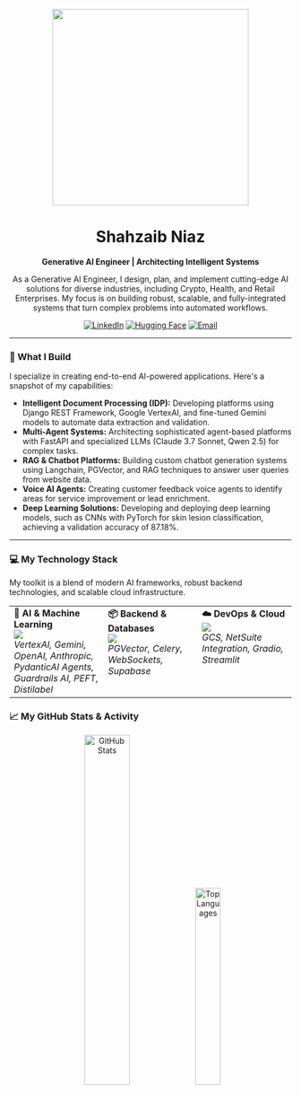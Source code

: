 <p align="center">
  <a href="https://github.com/[YOUR_GITHUB_USERNAME]">
    <img src="https://media.giphy.com/media/v1.Y2lkPTc5MGI3NjExbnI0YXQ2d3J1eTlnbWt1MWYwaWtyc2I2OHlkMWNiM3hxY2EyeDU5aiZlcD12MV9naWZzX3NlYXJjaCZjdD1n/Ws6T5PN7wHv3cY8xy8/giphy.gif" width="350">
  </a>
</p>

<h1 align="center">Shahzaib Niaz</h1>

<p align="center">
  <strong>Generative AI Engineer | Architecting Intelligent Systems</strong>
</p>

<p align="center">
  As a Generative AI Engineer, I design, plan, and implement cutting-edge AI solutions for diverse industries, including Crypto, Health, and Retail Enterprises. My focus is on building robust, scalable, and fully-integrated systems that turn complex problems into automated workflows.
</p>

<p align="center">
  <a href="https://www.linkedin.com/in/shahzaibniaz/"><img src="https://img.shields.io/badge/LinkedIn-0077B5?style=for-the-badge&logo=linkedin&logoColor=white" alt="LinkedIn"></a>
  <a href="https://huggingface.co/loonister"><img src="https://img.shields.io/badge/Hugging%20Face-FFD21E?style=for-the-badge&logo=huggingface&logoColor=black" alt="Hugging Face"></a>
  <a href="mailto:shahzaib.niaz@hotmail.com"><img src="https://img.shields.io/badge/Email-D14836?style=for-the-badge&logo=gmail&logoColor=white" alt="Email"></a>
</p>

---

### 🚀 What I Build

I specialize in creating end-to-end AI-powered applications. Here's a snapshot of my capabilities:

-   **Intelligent Document Processing (IDP):** Developing platforms using Django REST Framework, Google VertexAI, and fine-tuned Gemini models to automate data extraction and validation.
-   **Multi-Agent Systems:** Architecting sophisticated agent-based platforms with FastAPI and specialized LLMs (Claude 3.7 Sonnet, Qwen 2.5) for complex tasks.
-   **RAG & Chatbot Platforms:** Building custom chatbot generation systems using Langchain, PGVector, and RAG techniques to answer user queries from website data.
-   **Voice AI Agents:** Creating customer feedback voice agents to identify areas for service improvement or lead enrichment.
-   **Deep Learning Solutions:** Developing and deploying deep learning models, such as CNNs with PyTorch for skin lesion classification, achieving a validation accuracy of 87.18%.

---

### 💻 My Technology Stack

My toolkit is a blend of modern AI frameworks, robust backend technologies, and scalable cloud infrastructure.

<table>
  <tr>
    <td valign="top" width="33%">
      <strong>🤖 AI & Machine Learning</strong><br>
      <a href="https://skillicons.dev">
        <img src="https://skillicons.dev/icons?i=pytorch,gcp,tensorflow,azure" />
      </a>
      <br><em>VertexAI, Gemini, OpenAI, Anthropic, PydanticAI Agents, Guardrails AI, PEFT, Distilabel</em>
    </td>
    <td valign="top" width="33%">
      <strong>📦 Backend & Databases</strong><br>
      <a href="https://skillicons.dev">
        <img src="https://skillicons.dev/icons?i=python,django,fastapi,flask,postgres,redis,mongodb" />
      </a>
      <br><em>PGVector, Celery, WebSockets, Supabase</em>
    </td>
    <td valign="top" width="33%">
      <strong>☁️ DevOps & Cloud</strong><br>
      <a href="https://skillicons.dev">
        <img src="https://skillicons.dev/icons?i=docker,kubernetes,aws,gcp,git,githubactions,terraform" />
      </a>
      <br><em>GCS, NetSuite Integration, Gradio, Streamlit</em>
    </td>
  </tr>
</table>


### 📈 My GitHub Stats & Activity

<p align="center">
  <img width="40%" src="https://github-readme-stats.vercel.app/api?username=loonister1&show_icons=true&theme=tokyonight&include_all_commits=true&count_private=true" alt="GitHub Stats"/>
  <img width="30%" src="https://github-readme-stats.vercel.app/api/top-langs/?username=loonister1&layout=compact&theme=tokyonight" alt="Top Languages"/>
</p>

